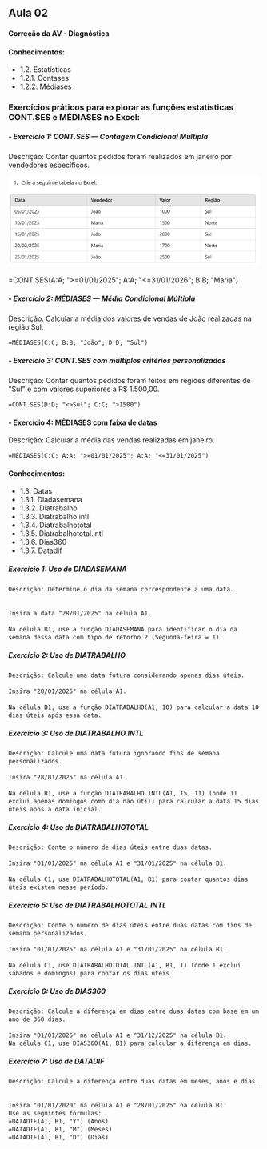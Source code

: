 ## Aula 02
#### Correção da AV - Diagnóstica

#### Conhecimentos:
- 1.2.  Estatísticas 
- 1.2.1.  Contases 
- 1.2.2.  Médiases 




### Exercícios práticos para explorar as funções estatísticas CONT.SES e MÉDIASES no Excel:

##### - Exercício 1: CONT.SES — Contagem Condicional Múltipla
Descrição: Contar quantos pedidos foram realizados em janeiro por vendedores específicos.


![alt text](image.png)

=CONT.SES(A:A; ">=01/01/2025"; A:A; "<=31/01/2026"; B:B; "Maria")

##### - Exercício 2: MÉDIASES — Média Condicional Múltipla
Descrição: Calcular a média dos valores de vendas de João realizadas na região Sul.

```
=MÉDIASES(C:C; B:B; "João"; D:D; "Sul")
```

##### - Exercício 3: CONT.SES com múltiplos critérios personalizados
Descrição: Contar quantos pedidos foram feitos em regiões diferentes de "Sul" e com valores superiores a R$ 1.500,00.

```
=CONT.SES(D:D; "<>Sul"; C:C; ">1500")
```

#### - Exercício 4: MÉDIASES com faixa de datas
Descrição: Calcular a média das vendas realizadas em janeiro.

```
=MÉDIASES(C:C; A:A; ">=01/01/2025"; A:A; "<=31/01/2025")

```

#### Conhecimentos:

- 1.3.   Datas  
- 1.3.1.  Diadasemana 
- 1.3.2.  Diatrabalho 
- 1.3.3.  Diatrabalho.intl 
- 1.3.4.  Diatrabalhototal 
- 1.3.5.  Diatrabalhototal.intl 
- 1.3.6.  Dias360 
- 1.3.7.  Datadif 


##### Exercício 1: Uso de DIADASEMANA
```
Descrição: Determine o dia da semana correspondente a uma data.


Insira a data "28/01/2025" na célula A1.

Na célula B1, use a função DIADASEMANA para identificar o dia da semana dessa data com tipo de retorno 2 (Segunda-feira = 1).
```

##### Exercício 2: Uso de DIATRABALHO
```
Descrição: Calcule uma data futura considerando apenas dias úteis.

Insira "28/01/2025" na célula A1.

Na célula B1, use a função DIATRABALHO(A1, 10) para calcular a data 10 dias úteis após essa data.
```
##### Exercício 3: Uso de DIATRABALHO.INTL
```
Descrição: Calcule uma data futura ignorando fins de semana personalizados.

Insira "28/01/2025" na célula A1.

Na célula B1, use a função DIATRABALHO.INTL(A1, 15, 11) (onde 11 exclui apenas domingos como dia não útil) para calcular a data 15 dias úteis após a data inicial.
```

##### Exercício 4: Uso de DIATRABALHOTOTAL
```
Descrição: Conte o número de dias úteis entre duas datas.

Insira "01/01/2025" na célula A1 e "31/01/2025" na célula B1.

Na célula C1, use DIATRABALHOTOTAL(A1, B1) para contar quantos dias úteis existem nesse período.
```

##### Exercício 5: Uso de DIATRABALHOTOTAL.INTL
```
Descrição: Conte o número de dias úteis entre duas datas com fins de semana personalizados.

Insira "01/01/2025" na célula A1 e "31/01/2025" na célula B1.

Na célula C1, use DIATRABALHOTOTAL.INTL(A1, B1, 1) (onde 1 exclui sábados e domingos) para contar os dias úteis.
```

##### Exercício 6: Uso de DIAS360
```
Descrição: Calcule a diferença em dias entre duas datas com base em um ano de 360 dias.

Insira "01/01/2025" na célula A1 e "31/12/2025" na célula B1.
Na célula C1, use DIAS360(A1, B1) para calcular a diferença em dias.
```
##### Exercício 7: Uso de DATADIF
```
Descrição: Calcule a diferença entre duas datas em meses, anos e dias.


Insira "01/01/2020" na célula A1 e "28/01/2025" na célula B1.
Use as seguintes fórmulas:
=DATADIF(A1, B1, "Y") (Anos)
=DATADIF(A1, B1, "M") (Meses)
=DATADIF(A1, B1, "D") (Dias)
```
